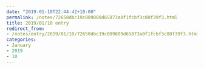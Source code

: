 ```yaml
---
date: "2019-01-10T22:44:42+10:00"
permalink: /notes/72650dbc19c009809d65873a0f1fcbf3c88f39f3.html
title: 2019/01/10 entry
redirect_from:
- /notes/entry/2019/01/10/72650dbc19c009809d65873a0f1fcbf3c88f39f3.html
categories:
- January
- 2019
- 10
---
```


